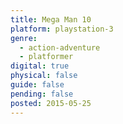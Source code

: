 ```yaml
---
title: Mega Man 10
platform: playstation-3
genre:
  - action-adventure
  - platformer
digital: true
physical: false
guide: false
pending: false
posted: 2015-05-25
---
```

